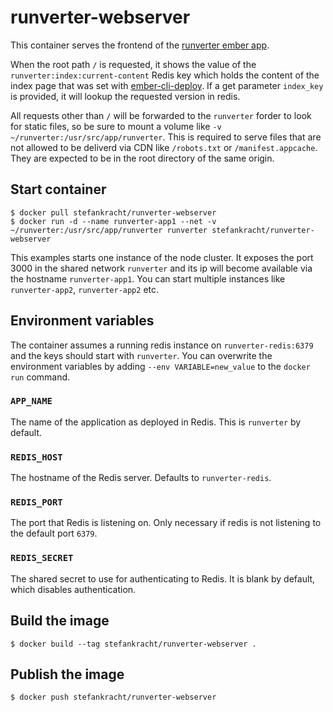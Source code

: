 # runverter-webserver

This container serves the frontend of the [runverter ember app](https://github.com/krachtstefan/runverter).  

When the root path ```/``` is requested, it shows the value of the ```runverter:index:current-content``` Redis key which holds the content of the index page that was set with [ember-cli-deploy](https://github.com/ember-cli/ember-cli-deploy). If a get parameter ```index_key``` is provided, it will lookup the requested version in redis.

All requests other than ```/``` will be forwarded to the ```runverter``` forder to look for static files, so be sure to mount a volume like ```-v ~/runverter:/usr/src/app/runverter```. This is required to serve files that are not allowed to be deliverd via CDN like ```/robots.txt``` or ```/manifest.appcache```. They are expected to be in the root directory of the same origin.

## Start container

```shell
$ docker pull stefankracht/runverter-webserver
$ docker run -d --name runverter-app1 --net -v ~/runverter:/usr/src/app/runverter runverter stefankracht/runverter-webserver
```

This examples starts one instance of the node cluster. It exposes the port 3000 in the shared network ```runverter``` and its ip will become available via the hostname ```runverter-app1```. You can start multiple instances like ```runverter-app2```, ```runverter-app2``` etc.

## Environment variables

The container assumes a running redis instance on ```runverter-redis:6379``` and the keys should start with ```runverter```. You can overwrite the environment variables by adding ```--env VARIABLE=new_value``` to the ```docker run``` command.

### `APP_NAME`

The name of the application as deployed in Redis. This is ```runverter``` by default.

### `REDIS_HOST`

The hostname of the Redis server. Defaults to ```runverter-redis```.

### `REDIS_PORT`

The port that Redis is listening on. Only necessary if redis is not listening to the default port ```6379```.

### `REDIS_SECRET`

The shared secret to use for authenticating to Redis. It is blank by default,
which disables authentication.

## Build the image 

```shell
$ docker build --tag stefankracht/runverter-webserver .
```

## Publish the image

```shell
$ docker push stefankracht/runverter-webserver
```
